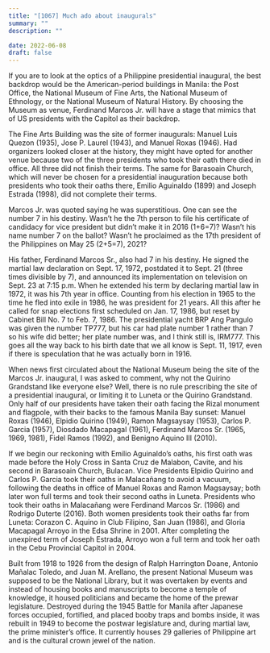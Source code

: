 ```yaml
---
title: "[1067] Much ado about inaugurals"
summary: ""
description: ""

date: 2022-06-08
draft: false
---
```


If you are to look at the optics of a Philippine presidential inaugural, the best backdrop would be the American-period buildings in Manila: the Post Office, the National Museum of Fine Arts, the National Museum of Ethnology, or the National Museum of Natural History. By choosing the Museum as venue, Ferdinand Marcos Jr. will have a stage that mimics that of US presidents with the Capitol as their backdrop.

The Fine Arts Building was the site of former inaugurals: Manuel Luis Quezon (1935), Jose P. Laurel (1943), and Manuel Roxas (1946). Had organizers looked closer at the history, they might have opted for another venue because two of the three presidents who took their oath there died in office. All three did not finish their terms. The same for Barasoain Church, which will never be chosen for a presidential inauguration because both presidents who took their oaths there, Emilio Aguinaldo (1899) and Joseph Estrada (1998), did not complete their terms.

Marcos Jr. was quoted saying he was superstitious. One can see the number 7 in his destiny. Wasn’t he the 7th person to file his certificate of candidacy for vice president but didn’t make it in 2016 (1+6=7)? Wasn’t his name number 7 on the ballot? Wasn’t he proclaimed as the 17th president of the Philippines on May 25 (2+5=7), 2021?

His father, Ferdinand Marcos Sr., also had 7 in his destiny. He signed the martial law declaration on Sept. 17, 1972, postdated it to Sept. 21 (three times divisible by 7), and announced its implementation on television on Sept. 23 at 7:15 p.m. When he extended his term by declaring martial law in 1972, it was his 7th year in office. Counting from his election in 1965 to the time he fled into exile in 1986, he was president for 21 years. All this after he called for snap elections first scheduled on Jan. 17, 1986, but reset by Cabinet Bill No. 7 to Feb. 7, 1986. The presidential yacht BRP Ang Pangulo was given the number TP777, but his car had plate number 1 rather than 7 so his wife did better; her plate number was, and I think still is, IRM777. This goes all the way back to his birth date that we all know is Sept. 11, 1917, even if there is speculation that he was actually born in 1916.

When news first circulated about the National Museum being the site of the Marcos Jr. inaugural, I was asked to comment, why not the Quirino Grandstand like everyone else? Well, there is no rule prescribing the site of a presidential inaugural, or limiting it to Luneta or the Quirino Grandstand. Only half of our presidents have taken their oath facing the Rizal monument and flagpole, with their backs to the famous Manila Bay sunset: Manuel Roxas (1946), Elpidio Quirino (1949), Ramon Magsaysay (1953), Carlos P. Garcia (1957), Diosdado Macapagal (1961), Ferdinand Marcos Sr. (1965, 1969, 1981), Fidel Ramos (1992), and Benigno Aquino III (2010).

If we begin our reckoning with Emilio Aguinaldo’s oaths, his first oath was made before the Holy Cross in Santa Cruz de Malabon, Cavite, and his second in Barasoain Church, Bulacan. Vice Presidents Elpidio Quirino and Carlos P. Garcia took their oaths in Malacañang to avoid a vacuum, following the deaths in office of Manuel Roxas and Ramon Magsaysay; both later won full terms and took their second oaths in Luneta. Presidents who took their oaths in Malacañang were Ferdinand Marcos Sr. (1986) and Rodrigo Duterte (2016). Both women presidents took their oaths far from Luneta: Corazon C. Aquino in Club Filipino, San Juan (1986), and Gloria Macapagal Arroyo in the Edsa Shrine in 2001. After completing the unexpired term of Joseph Estrada, Arroyo won a full term and took her oath in the Cebu Provincial Capitol in 2004.

Built from 1918 to 1926 from the design of Ralph Harrington Doane, Antonio Mañalac Toledo, and Juan M. Arellano, the present National Museum was supposed to be the National Library, but it was overtaken by events and instead of housing books and manuscripts to become a temple of knowledge, it housed politicians and became the home of the prewar legislature. Destroyed during the 1945 Battle for Manila after Japanese forces occupied, fortified, and placed booby traps and bombs inside, it was rebuilt in 1949 to become the postwar legislature and, during martial law, the prime minister’s office. It currently houses 29 galleries of Philippine art and is the cultural crown jewel of the nation.
